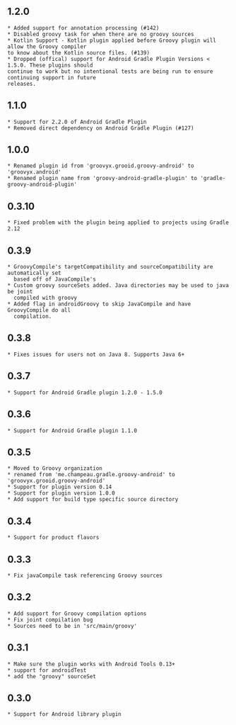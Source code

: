 1.2.0
-----
    * Added support for annotation processing (#142)
    * Disabled groovy task for when there are no groovy sources
    * Kotlin Support - Kotlin plugin applied before Groovy plugin will allow the Groovy compiler
    to know about the Kotlin source files. (#139)
    * Dropped (offical) support for Android Gradle Plugin Versions < 1.5.0. These plugins should 
    continue to work but no intentional tests are being run to ensure continuing support in future
    releases.
1.1.0
-----
    * Support for 2.2.0 of Android Gradle Plugin
    * Removed direct dependency on Android Gradle Plugin (#127)
1.0.0
-----
    * Renamed plugin id from 'groovyx.grooid.groovy-android' to 'groovyx.android'
    * Renamed plugin name from 'groovy-android-gradle-plugin' to 'gradle-groovy-android-plugin' 
0.3.10
------
    * Fixed problem with the plugin being applied to projects using Gradle 2.12
0.3.9
-----
    * GroovyCompile's targetCompatibility and sourceCompatibility are automatically set 
      based off of JavaCompile's
    * Custom groovy sourceSets added. Java directories may be used to java be joint 
      compiled with groovy 
    * Added flag in androidGroovy to skip JavaCompile and have GroovyCompile do all
      compilation.
0.3.8
-----
    * Fixes issues for users not on Java 8. Supports Java 6+
0.3.7
-----
    * Support for Android Gradle plugin 1.2.0 - 1.5.0
0.3.6
-----
    * Support for Android Gradle plugin 1.1.0
0.3.5
-----
    * Moved to Groovy organization
    * renamed from 'me.champeau.gradle.groovy-android' to 'groovyx.grooid.groovy-android'
    * Support for plugin version 0.14
    * Support for plugin version 1.0.0
    * Add support for build type specific source directory
0.3.4
-----
    * Support for product flavors
0.3.3
-----
    * Fix javaCompile task referencing Groovy sources
0.3.2
-----
    * Add support for Groovy compilation options
    * Fix joint compilation bug
    * Sources need to be in 'src/main/groovy'
0.3.1
-----
    * Make sure the plugin works with Android Tools 0.13+
    * support for androidTest
    * add the "groovy" sourceSet
0.3.0
-----
    * Support for Android library plugin
